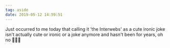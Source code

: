 ```yaml
---
tag: aside
date: 2019-05-12 14:59:51
---
```

Just occurred to me today that calling it 'the Interwebs' as a cute ironic joke isn't actually cute or ironic or a joke anymore and hasn't been for years, oh no 🤦🏻‍♂️ 